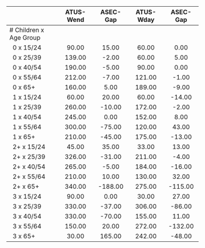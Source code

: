 
|                      |    ATUS-Wend |     ASEC-Gap |    ATUS-Wday |     ASEC-Gap |
| -------------------- | :----------: | :----------: | :----------: | :----------: |
| # Children x Age Group |              |              |              |              |
| &nbsp;&nbsp;0 x 15/24 |        90.00 |        15.00 |        60.00 |         0.00 |
| &nbsp;&nbsp;0 x 25/39 |       139.00 |        -2.00 |        60.00 |         5.00 |
| &nbsp;&nbsp;0 x 40/54 |       190.00 |        -5.00 |        90.00 |         0.00 |
| &nbsp;&nbsp;0 x 55/64 |       212.00 |        -7.00 |       121.00 |        -1.00 |
| &nbsp;&nbsp;0 x 65+  |       160.00 |         5.00 |       189.00 |        -9.00 |
| &nbsp;&nbsp;1 x 15/24 |        60.00 |        20.00 |        60.00 |       -14.00 |
| &nbsp;&nbsp;1 x 25/39 |       260.00 |       -10.00 |       172.00 |        -2.00 |
| &nbsp;&nbsp;1 x 40/54 |       245.00 |         0.00 |       152.00 |         8.00 |
| &nbsp;&nbsp;1 x 55/64 |       300.00 |       -75.00 |       120.00 |        43.00 |
| &nbsp;&nbsp;1 x 65+  |       210.00 |       -45.00 |       175.00 |       -13.00 |
| &nbsp;&nbsp;2+ x 15/24 |        45.00 |        35.00 |        33.00 |        13.00 |
| &nbsp;&nbsp;2+ x 25/39 |       326.00 |       -31.00 |       211.00 |        -4.00 |
| &nbsp;&nbsp;2+ x 40/54 |       265.00 |        -5.00 |       184.00 |       -16.00 |
| &nbsp;&nbsp;2+ x 55/64 |       210.00 |        10.00 |       130.00 |        32.00 |
| &nbsp;&nbsp;2+ x 65+ |       340.00 |      -188.00 |       275.00 |      -115.00 |
| &nbsp;&nbsp;3 x 15/24 |        90.00 |         0.00 |        30.00 |        27.00 |
| &nbsp;&nbsp;3 x 25/39 |       330.00 |       -37.00 |       306.00 |       -86.00 |
| &nbsp;&nbsp;3 x 40/54 |       330.00 |       -70.00 |       155.00 |        11.00 |
| &nbsp;&nbsp;3 x 55/64 |       150.00 |        20.00 |       272.00 |      -132.00 |
| &nbsp;&nbsp;3 x 65+  |        30.00 |       165.00 |       242.00 |       -48.00 |

